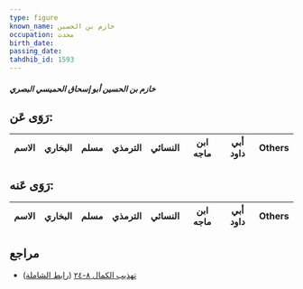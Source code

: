 ```yaml
---
type: figure
known_name: خازم بن الحسين
occupation: محدث
birth_date:
passing_date:
tahdhib_id: 1593
---
```

##### خازم بن الحسين أبو إسحاق الحميسي البصري

## رَوَى عَن:
| الاسم | البخاري | مسلم | الترمذي | النسائي | ابن ماجه | أبي داود | Others |
| ----- | ------- | ---- | ------- | ------- | -------- | -------- | ------ |
## رَوَى عَنه:
| الاسم | البخاري | مسلم | الترمذي | النسائي | ابن ماجه | أبي داود | Others |
| ----- | ------- | ---- | ------- | ------- | -------- | -------- | ------ |
## مراجع
- [تهذيب الكمال ٨-٢٤](obsidian://open?vault=Tahdhib-al-Kamal&file=Figures/١٥٩٣-خازم%20بن%20الحسين%20أبو%20إسحاق%20الحميسي%20البصري) ([رابط الشاملة](https://shamela.ws/book/3722/3735))